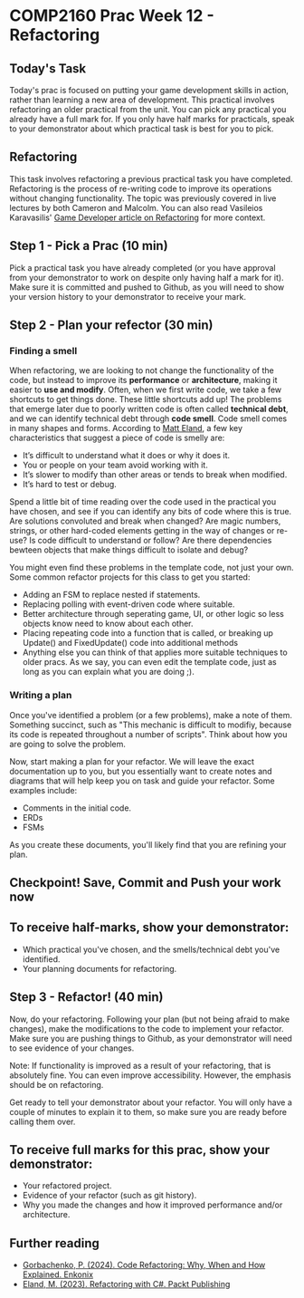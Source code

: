 # COMP2160 Prac Week 12 - Refactoring

## Today's Task
Today's prac is focused on putting your game development skills in action, rather than learning a new area of development. This practical involves refactoring an older practical from the unit. You can pick any practical you already have a full mark for. If you only have half marks for practicals, speak to your demonstrator about which practical task is best for you to pick.

## Refactoring
This task involves refactoring a previous practical task you have completed. Refactoring is the process of re-writing code to improve its operations without changing functionality. The topic was previously covered in live lectures by both Cameron and Malcolm. You can also read Vasileios Karavasilis' [Game Developer article on Refactoring](https://www.gamedeveloper.com/programming/refactoring-the-way-to-perfection-) for more context.

## Step 1 - Pick a Prac (10 min)
Pick a practical task you have already completed (or you have approval from your demonstrator to work on despite only having half a mark for it). Make sure it is committed and pushed to Github, as you will need to show your version history to your demonstrator to receive your mark.

## Step 2 - Plan your refector (30 min)

### Finding a smell
When refactoring, we are looking to not change the functionality of the code, but instead to improve its **performance** or **architecture**, making it easier to **use and modify**. Often, when we first write code, we take a few shortcuts to get things done. These little shortcuts add up! The problems that emerge later due to poorly written code is often called **technical debt**, and we can identify technical debt through **code smell**. Code smell comes in many shapes and forms. According to [Matt Eland](https://multisearch.mq.edu.au/permalink/61MACQUARIE_INST/467l3g/cdi_safari_books_v2_9781835089989), a few key characteristics that suggest a piece of code is smelly are:

* It’s difficult to understand what it does or why it does it.
* You or people on your team avoid working with it.
* It’s slower to modify than other areas or tends to break when modified.
* It’s hard to test or debug.

Spend a little bit of time reading over the code used in the practical you have chosen, and see if you can identify any bits of code where this is true. Are solutions convoluted and break when changed? Are magic numbers, strings, or other hard-coded elements getting in the way of changes or re-use? Is code difficult to understand or follow? Are there dependencies bewteen objects that make things difficult to isolate and debug?

You might even find these problems in the template code, not just your own. Some common refactor projects for this class to get you started:
* Adding an FSM to replace nested if statements.
* Replacing polling with event-driven code where suitable.
* Better architecture through seperating game, UI, or other logic so less objects know need to know about each other.
* Placing repeating code into a function that is called, or breaking up Update() and FixedUpdate() code into additional methods
* Anything else you can think of that applies more suitable techniques to older pracs. As we say, you can even edit the template code, just as long as you can explain what you are doing ;).

### Writing a plan
Once you've identified a problem (or a few problems), make a note of them. Something succinct, such as "This mechanic is difficult to modifiy, because its code is repeated throughout a number of scripts". Think about how you are going to solve the problem.

Now, start making a plan for your refactor. We will leave the exact documentation up to you, but you essentially want to create notes and diagrams that will help keep you on task and guide your refactor. Some examples include:
* Comments in the initial code.
* ERDs
* FSMs

As you create these documents, you'll likely find that you are refining your plan.

## Checkpoint! Save, Commit and Push your work now

## To receive half-marks, show your demonstrator:
* Which practical you've chosen, and the smells/technical debt you've identified.
* Your planning documents for refactoring.

## Step 3 - Refactor! (40 min)
Now, do your refactoring. Following your plan (but not being afraid to make changes), make the modifications to the code to implement your refactor. Make sure you are pushing things to Github, as your demonstrator will need to see evidence of your changes.

Note: If functionality is improved as a result of your refactoring, that is absolutely fine. You can even improve accessibility. However, the emphasis should be on refactoring.

Get ready to tell your demonstrator about your refactor. You will only have a couple of minutes to explain it to them, so make sure you are ready before calling them over.

## To receive full marks for this prac, show your demonstrator:
* Your refactored project.
* Evidence of your refactor (such as git history).
* Why you made the changes and how it improved performance and/or architecture.

## Further reading
* [Gorbachenko, P. (2024). Code Refactoring: Why, When and How Explained. Enkonix](https://enkonix.com/blog/code-refactoring/)
* [Eland, M. (2023). Refactoring with C#. Packt Publishing](https://multisearch.mq.edu.au/permalink/61MACQUARIE_INST/467l3g/cdi_safari_books_v2_9781835089989)

